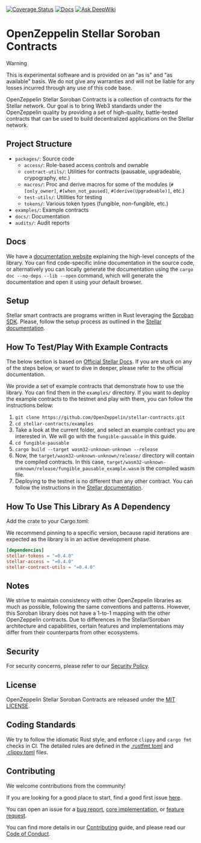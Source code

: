 [![Coverage Status](https://codecov.io/gh/OpenZeppelin/openzeppelin-contracts/graph/badge.svg)](https://codecov.io/gh/OpenZeppelin/stellar-contracts)
[![Docs](https://img.shields.io/badge/docs-%F0%9F%93%84-yellow)](https://docs.openzeppelin.com/stellar-contracts)
[![Ask DeepWiki](https://deepwiki.com/badge.svg)](https://deepwiki.com/OpenZeppelin/stellar-contracts)

# OpenZeppelin Stellar Soroban Contracts

> [!Warning]
> This is experimental software and is provided on an "as is" and "as available" basis. We do not give any warranties and will not be liable for any losses incurred through any use of this code base.


OpenZeppelin Stellar Soroban Contracts is a collection of contracts for the Stellar network. Our goal is to bring Web3 standards under the OpenZeppelin quality by providing a set of high-quality, battle-tested contracts that can be used to build decentralized applications on the Stellar network.


## Project Structure

- `packages/`: Source code
  - `access/`: Role-based access controls and ownable
  - `contract-utils/`: Utilities for contracts (pausable, upgradeable, crypography, etc.)
  - `macros/`: Proc and derive macros for some of the modules (`#[only_owner]`, `#[when_not_paused]`, `#[derive(Upgradeable)]`, etc.)
  - `test-utils/`: Utilities for testing
  - `tokens/`: Various token types (fungible, non-fungible, etc.)
- `examples/`: Example contracts
- `docs/`: Documentation
- `audits/`: Audit reports


## Docs
We have a [documentation website](https://docs.openzeppelin.com/stellar-contracts/) explaining the high-level concepts of the library. You can find code-specific inline documentation in the source code, or alternatively you can locally generate the documentation using the `cargo doc --no-deps --lib --open` command, which will generate the documentation and open it using your default browser.


## Setup

Stellar smart contracts are programs written in Rust leveraging the [Soroban SDK](https://crates.io/crates/soroban-sdk). Please, follow the setup process as outlined in the [Stellar documentation](https://developers.stellar.org/docs/build/smart-contracts/getting-started/setup).


## How To Test/Play With Example Contracts
The below section is based on [Official Stellar Docs](https://developers.stellar.org/docs/build/smart-contracts/getting-started/hello-world). If you are stuck on any of the steps below, or want to dive in deeper, please refer to the official documentation.

We provide a set of example contracts that demonstrate how to use the library. You can find them in the `examples/` directory. If you want to deploy the example contracts to the testnet and play with them, you can follow the instructions below:
1. `git clone https://github.com/OpenZeppelin/stellar-contracts.git`
2. `cd stellar-contracts/examples`
3. Take a look at the current folder, and select an example contract you are interested in. We will go with the `fungible-pausable` in this guide.
4. `cd fungible-pausable`
5. `cargo build --target wasm32-unknown-unknown --release`
6. Now, the `target/wasm32-unknown-unknown/release/` directory will contain the compiled contracts. In this case, `target/wasm32-unknown-unknown/release/fungible_pausable_example.wasm` is the compiled wasm file.
7. Deploying to the testnet is no different than any other contract. You can follow the instructions in the [Stellar documentation](https://developers.stellar.org/docs/build/smart-contracts/getting-started/deploy-to-testnet).


## How To Use This Library As A Dependency

Add the crate to your Cargo.toml:

We recommend pinning to a specific version, because rapid iterations are expected as the library is in an active development phase.

```toml
[dependencies]
stellar-tokens = "=0.4.0"
stellar-access = "=0.4.0"
stellar-contract-utils = "=0.4.0"
```

## Notes

We strive to maintain consistency with other OpenZeppelin libraries as much as possible, following the same conventions and patterns. However, this Soroban library does not have a 1-to-1 mapping with the other OpenZeppelin contracts. Due to differences in the Stellar/Soroban architecture and capabilities, certain features and implementations may differ from their counterparts from other ecosystems.

## Security

For security concerns, please refer to our [Security Policy](SECURITY.md).


## License

OpenZeppelin Stellar Soroban Contracts are released under the [MIT LICENSE](LICENSE).


## Coding Standards

We try to follow the idiomatic Rust style, and enforce `clippy` and `cargo fmt` checks in CI.
The detailed rules are defined in the [.rustfmt.toml](./rustfmt.toml) and [.clippy.toml](./clippy.toml) files.


## Contributing

We welcome contributions from the community!

If you are looking for a good place to start, find a good first issue [here](https://github.com/OpenZeppelin/stellar-contracts/issues?q=is%3Aissue%20state%3Aopen%20label%3A%22good%20first%20issue%22).

You can open an issue for a [bug report](https://github.com/OpenZeppelin/stellar-contracts/issues/new?template=bug_report.yml), [core implementation](https://github.com/OpenZeppelin/stellar-contracts/issues/new?template=core_implementation.yml), or [feature request](https://github.com/OpenZeppelin/stellar-contracts/issues/new?template=feature_request.ymll).

You can find more details in our [Contributing](CONTRIBUTING.md) guide, and please read our [Code of Conduct](CODE_OF_CONDUCT.md).

